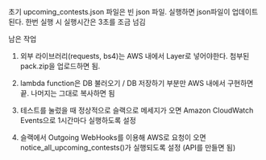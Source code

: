 초기 upcoming_contests.json 파일은 빈 json 파일. 실행하면 json파일이 업데이트 된다.
한번 실행 시 실행시간은 3초를 조금 넘김


남은 작업

1. 외부 라이브러리(requests, bs4)는 AWS 내에서 Layer로 넣어야한다. 첨부된 pack.zip을 업로드하면 됨.

2. lambda function은 DB 불러오기 / DB 저장하기 부분만 AWS 내에서 구현하면 끝. 나머지는 그대로 복사하면 됨

3. 테스트를 눌렀을 때 정상적으로 슬랙으로 메세지가 오면 Amazon CloudWatch Events으로 1시간마다 실행하도록 설정

4. 슬랙에서 Outgoing WebHooks를 이용해 AWS로 요청이 오면 notice_all_upcoming_contests()가 실행되도록 설정 (API를 만들면 됨)
